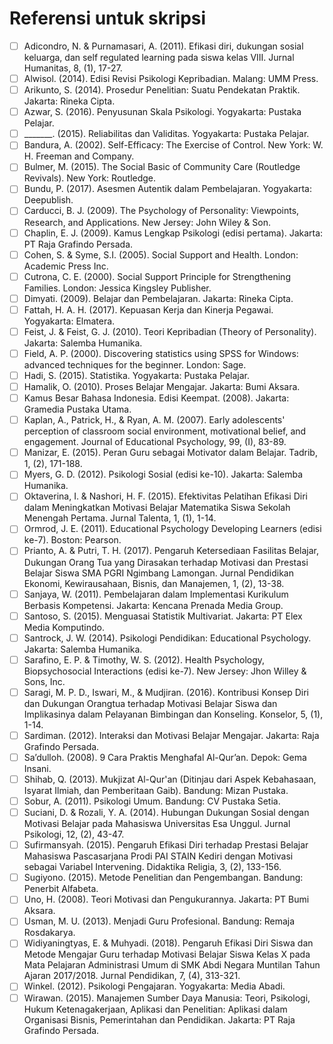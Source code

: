 # Referensi untuk skripsi

- [ ] Adicondro, N. & Purnamasari, A. (2011). Efikasi diri, dukungan sosial keluarga, dan self regulated learning pada siswa kelas VIII. Jurnal Humanitas, 8, (1), 17-27.
- [ ] Alwisol. (2014). Edisi Revisi Psikologi Kepribadian. Malang: UMM Press.
- [ ] Arikunto, S. (2014). Prosedur Penelitian: Suatu Pendekatan Praktik. Jakarta: Rineka Cipta.
- [ ] Azwar, S. (2016). Penyusunan Skala Psikologi. Yogyakarta: Pustaka Pelajar.
- [ ] _______. (2015). Reliabilitas dan Validitas. Yogyakarta: Pustaka Pelajar.
- [ ] Bandura, A. (2002). Self-Efficacy: The Exercise of Control. New York: W. H. Freeman and Company.
- [ ] Bulmer, M. (2015). The Social Basic of Community Care (Routledge Revivals). New York: Routledge.
- [ ] Bundu, P. (2017). Asesmen Autentik dalam Pembelajaran. Yogyakarta: Deepublish.
- [ ] Carducci, B. J. (2009). The Psychology of Personality: Viewpoints, Research, and Applications. New Jersey: John Wiley & Son.
- [ ] Chaplin, E. J. (2009). Kamus Lengkap Psikologi (edisi pertama). Jakarta: PT Raja Grafindo Persada.
- [ ] Cohen, S. & Syme, S.I. (2005). Social Support and Health. London: Academic Press Inc.
- [ ] Cutrona, C. E. (2000). Social Support Principle for Strengthening Families. London: Jessica Kingsley Publisher.
- [ ] Dimyati. (2009). Belajar dan Pembelajaran. Jakarta: Rineka Cipta.
- [ ] Fattah, H. A. H. (2017). Kepuasan Kerja dan Kinerja Pegawai. Yogyakarta: Elmatera.
- [ ] Feist, J. & Feist, G. J. (2010). Teori Kepribadian (Theory of Personality). Jakarta: Salemba Humanika.
- [ ] Field, A. P. (2000). Discovering statistics using SPSS for Windows: advanced techniques for the beginner. London: Sage.
- [ ] Hadi, S. (2015). Statistika. Yogyakarta: Pustaka Pelajar.
- [ ] Hamalik, O. (2010). Proses Belajar Mengajar. Jakarta: Bumi Aksara.
- [ ] Kamus Besar Bahasa Indonesia. Edisi Keempat. (2008). Jakarta: Gramedia Pustaka Utama.
- [ ] Kaplan, A., Patrick, H., & Ryan, A. M. (2007). Early adolescents' perception of  classroom social environment, motivational belief, and engagement.  Journal of Educational Psychology, 99, (I), 83-89.
- [ ] Manizar, E. (2015). Peran Guru sebagai Motivator dalam Belajar. Tadrib, 1, (2), 171-188.
- [ ] Myers, G. D. (2012). Psikologi Sosial (edisi ke-10). Jakarta: Salemba Humanika.
- [ ] Oktaverina, I. & Nashori, H. F. (2015). Efektivitas Pelatihan Efikasi Diri dalam Meningkatkan Motivasi Belajar Matematika Siswa Sekolah Menengah Pertama. Jurnal Talenta, 1, (1), 1-14.
- [ ] Ormrod, J. E. (2011). Educational Psychology Developing Learners (edisi ke-7). Boston: Pearson.
- [ ] Prianto, A. & Putri, T. H. (2017). Pengaruh Ketersediaan Fasilitas Belajar, Dukungan Orang Tua yang Dirasakan terhadap Motivasi dan Prestasi Belajar Siswa SMA PGRI Ngimbang Lamongan. Jurnal Pendidikan Ekonomi, Kewirausahaan, Bisnis, dan Manajemen, 1, (2), 13-38.
- [ ] Sanjaya, W. (2011). Pembelajaran dalam Implementasi Kurikulum Berbasis Kompetensi. Jakarta: Kencana Prenada Media Group.
- [ ] Santoso, S. (2015). Menguasai Statistik Multivariat. Jakarta: PT Elex Media Komputindo.
- [ ] Santrock, J. W. (2014). Psikologi Pendidikan: Educational Psychology. Jakarta: Salemba Humanika.
- [ ] Sarafino, E. P. & Timothy, W. S. (2012). Health Psychology, Biopsychosocial Interactions (edisi ke-7). New Jersey: Jhon Willey & Sons, Inc.
- [ ] Saragi, M. P. D., Iswari, M., & Mudjiran. (2016). Kontribusi Konsep Diri dan Dukungan Orangtua terhadap Motivasi Belajar Siswa dan Implikasinya dalam Pelayanan Bimbingan dan Konseling. Konselor, 5, (1), 1-14.
- [ ] Sardiman. (2012). Interaksi dan Motivasi Belajar Mengajar. Jakarta: Raja Grafindo Persada.
- [ ] Sa’dulloh. (2008). 9 Cara Praktis Menghafal Al-Qur’an. Depok: Gema Insani.
- [ ] Shihab, Q. (2013). Mukjizat Al-Qur'an (Ditinjau dari Aspek Kebahasaan, Isyarat Ilmiah, dan Pemberitaan Gaib). Bandung: Mizan Pustaka.
- [ ] Sobur, A. (2011). Psikologi Umum. Bandung: CV Pustaka Setia.
- [ ] Suciani, D. & Rozali, Y. A. (2014). Hubungan Dukungan Sosial dengan Motivasi Belajar pada Mahasiswa Universitas Esa Unggul. Jurnal Psikologi, 12, (2), 43-47.
- [ ] Sufirmansyah. (2015). Pengaruh Efikasi Diri terhadap Prestasi Belajar Mahasiswa Pascasarjana Prodi PAI STAIN Kediri dengan Motivasi sebagai Variabel Intervening. Didaktika Religia, 3, (2), 133-156.
- [ ] Sugiyono. (2015). Metode Penelitian dan Pengembangan. Bandung: Penerbit Alfabeta.
- [ ] Uno, H. (2008). Teori Motivasi dan Pengukurannya. Jakarta: PT Bumi Aksara.
- [ ] Usman, M. U. (2013). Menjadi Guru Profesional. Bandung: Remaja Rosdakarya.
- [ ] Widiyaningtyas, E. & Muhyadi. (2018). Pengaruh Efikasi Diri Siswa dan Metode Mengajar Guru terhadap Motivasi Belajar Siswa Kelas X pada Mata Pelajaran Administrasi Umum di SMK Abdi Negara Muntilan Tahun Ajaran 2017/2018. Jurnal Pendidikan, 7, (4), 313-321.
- [ ] Winkel. (2012). Psikologi Pengajaran. Yogyakarta: Media Abadi.
- [ ] Wirawan. (2015). Manajemen Sumber Daya Manusia: Teori, Psikologi, Hukum Ketenagakerjaan, Aplikasi dan Penelitian: Aplikasi dalam Organisasi Bisnis, Pemerintahan dan Pendidikan. Jakarta: PT Raja Grafindo Persada.
